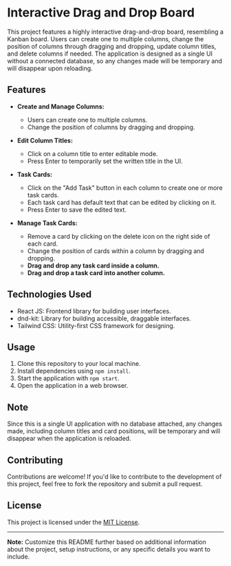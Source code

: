 # Interactive Drag and Drop Board

This project features a highly interactive drag-and-drop board, resembling a Kanban board. Users can create one to multiple columns, change the position of columns through dragging and dropping, update column titles, and delete columns if needed. The application is designed as a single UI without a connected database, so any changes made will be temporary and will disappear upon reloading.

## Features

- **Create and Manage Columns:**
  - Users can create one to multiple columns.
  - Change the position of columns by dragging and dropping.

- **Edit Column Titles:**
  - Click on a column title to enter editable mode.
  - Press Enter to temporarily set the written title in the UI.

- **Task Cards:**
  - Click on the "Add Task" button in each column to create one or more task cards.
  - Each task card has default text that can be edited by clicking on it.
  - Press Enter to save the edited text.

- **Manage Task Cards:**
  - Remove a card by clicking on the delete icon on the right side of each card.
  - Change the position of cards within a column by dragging and dropping.
  - **Drag and drop any task card inside a column.**
  - **Drag and drop a task card into another column.**

## Technologies Used

- React JS: Frontend library for building user interfaces.
- dnd-kit: Library for building accessible, draggable interfaces.
- Tailwind CSS: Utility-first CSS framework for designing.

## Usage

1. Clone this repository to your local machine.
2. Install dependencies using `npm install`.
3. Start the application with `npm start`.
4. Open the application in a web browser.

## Note

Since this is a single UI application with no database attached, any changes made, including column titles and card positions, will be temporary and will disappear when the application is reloaded.

## Contributing

Contributions are welcome! If you'd like to contribute to the development of this project, feel free to fork the repository and submit a pull request.

## License

This project is licensed under the [MIT License](LICENSE).

---

**Note:** Customize this README further based on additional information about the project, setup instructions, or any specific details you want to include.

